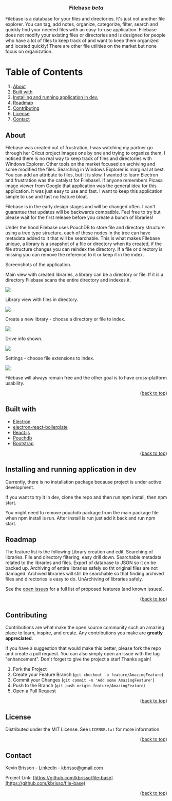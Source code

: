 <div id="top"></div>
<h3 align="center">Filebase <i>beta</i></h3>
<p>
    Filebase is a database for your files and directories. It's just not another file explorer. You can tag, add notes, organize, categorize, filter, search and quickly find your needed files with an easy-to-use application. Filebase does not modify your existing files or directories and is designed for people who have a lot of files to keep track of and want to keep them organized and located quickly! There are other file utilities on the market but none focus on organization.
    <br />   
</p>

# Table of Contents

1. [About](#About)
2. [Built with](#Built-with)
3. [Installing and running application in dev.](#Installing-and-running-application-in-dev)
4. [Roadmap](#Roadmap)
5. [Contributing](#Contributing)
6. [License](#License)
7. [Contact](#Contact)

## About

Filebase was created out of frustration, I was watching my partner go through her Cricut project images one by one and trying to organize them, I noticed there is no real way to keep track of files and directories with Windows Explorer. Other tools on the market focused on archiving and some modified the files. Searching in Windows Explorer is marginal at best. You can add an attribute to files, but it is slow. I wanted to learn Electron and frustration was the catalyst for Filebase!. If anyone remembers Picasa image viewer from Google that application was the general idea for this application. It was just easy to use and fast. I want to keep this application simple to use and fast no feature bloat.

Filebase is in the early design stages and will be changed often. I can't guarantee that updates will be backwards compatible. Feel free to try but please wait for the first release before you create a bunch of libraries!  

Under the hood Filebase uses PouchDB to store file and directory structure using a tree type structure, each of these nodes in the tree can have metadata added to it that will be searchable. This is what makes Filebase unique, a library is a snapshot of a file or directory when its created, if the file structure changes you can reindex the directory. If a file or directory is missing you can remove the reference to it or keep it in the index. 

Screenshots of the application.

Main view with created libraries, a library can be a directory or file. If it is a directory Filebase scans the entire directory and indexes it.

![](/assets/github-images/main.jpg)

Library view with files in directory.

![](/assets/github-images/library-view.jpg)

Create a new library - choose a directory or file to index.

![](/assets/github-images/create-library.jpg)

Drive info shown.

![](/assets/github-images/drive-info.jpg)

Settings - choose file extensions to index.

![](/assets/github-images/settings.jpg)

Filebase will always remain free and the other goal is to have cross-platform usability.

<p align="right">(<a href="#top">back to top</a>)</p>

## Built with

* [Electron](https://www.electronjs.com)
* [electron-react-boilerplate](https://github.com/electron-react-boilerplate/electron-react-boilerplate)
* [React.js](https://reactjs.org/)
* [Pouchdb](https://pouchdb.com/)
* [Bootstrap](https://getbootstrap.com)

<p align="right">(<a href="#top">back to top</a>)</p>

## Installing and running application in dev

Currently, there is no installation package because project is under active development.

If you want to try it in dev, clone the repo and then run npm install, then npm start.

You might need to remove pouchdb package from the main package file when npm install is run. After install is run just add it back and run npm start.

## Roadmap

The feature list is the following
Library creation and edit.
Searching of libraries.
File and directory filtering, easy drill down.
Searchable metadata related to the libraries and files.
Export of database to JSON so it cn be backed up.
Archiving of entire libraries safely so tht original files are not damaged.
Archived libraries will still be searchable so that finding archived files and directories is easy to do.
UnArchiving of libraries safely.

See the [open issues](https://github.com/kbrisso/file-base/issues) for a full list of proposed features (and known issues).

<p align="right">(<a href="#top">back to top</a>)</p>

## Contributing

Contributions are what make the open source community such an amazing place to learn, inspire, and create. Any contributions you make are **greatly appreciated**.

If you have a suggestion that would make this better, please fork the repo and create a pull request. You can also simply open an issue with the tag "enhancement".
Don't forget to give the project a star! Thanks again!

1. Fork the Project
2. Create your Feature Branch (`git checkout -b feature/AmazingFeature`)
3. Commit your Changes (`git commit -m 'Add some AmazingFeature'`)
4. Push to the Branch (`git push origin feature/AmazingFeature`)
5. Open a Pull Request

<p align="right">(<a href="#top">back to top</a>)</p>

## License

Distributed under the MIT License. See `LICENSE.txt` for more information.

<p align="right">(<a href="#top">back to top</a>)</p>

## Contact

Kevin Brisson - [LinkedIn](https://www.linkedin.com/in/kevin-brisson-918445185/) - kbrisso@gmail.com

Project Link: [https://github.com/kbrisso/file-base](https://github.com/kbrisso/file-base)

<p align="right">(<a href="#top">back to top</a>)</p>





